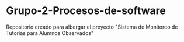 # Grupo-2-Procesos-de-software
Repositorio creado para albergar el proyecto "Sistema de Monitoreo de Tutorías para Alumnos Observados"
